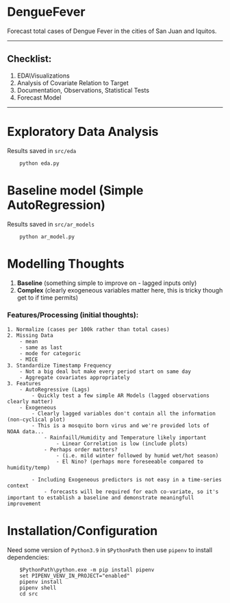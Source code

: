 # DengueFever
Forecast total cases of Dengue Fever in the cities of San Juan and Iquitos.

---

##  Checklist:
1. EDA\Visualizations
2. Analysis of Covariate Relation to Target
3. Documentation, Observations, Statistical Tests
4. Forecast Model

----

# Exploratory Data Analysis
Results saved in `src/eda`
```cd src
    python eda.py
```

# Baseline model (Simple AutoRegression)
Results saved in `src/ar_models`
```cd src
    python ar_model.py
```


# Modelling Thoughts

1. **Baseline** (something simple to improve on - lagged inputs only)
2. **Complex** (clearly exogeneous variables matter here, this is tricky though get to if time permits)

### Features/Processing (initial thoughts):
    1. Normalize (cases per 100k rather than total cases)
    2. Missing Data
        - mean
        - same as last
        - mode for categoric
        - MICE
    3. Standardize Timestamp Frequency
        - Not a big deal but make every period start on same day
        - Aggregate covariates appropriately
    3. Features
        - AutoRegressive (Lags)
            - Quickly test a few simple AR Models (lagged observations clearly matter)
        - Exogeneous
            - Clearly lagged variables don't contain all the information (non-cyclical plot)
            - This is a mosquito born virus and we're provided lots of NOAA data... 
                - Rainfaill/Humidity and Temperature likely important
                    - Linear Correlation is low (include plots)
                - Perhaps order matters?
                    - (i.e. mild winter followed by humid wet/hot season)
                    - El Nino? (perhaps more foreseeable compared to humidity/temp)

            - Including Exogeneous predictors is not easy in a time-series context
                - forecasts will be required for each co-variate, so it's important to establish a baseline and demonstrate meaningfull improvement


# Installation/Configuration
Need some version of `Python3.9` in `$PythonPath` then use `pipenv` to install dependencies:
```
    $PythonPath\python.exe -m pip install pipenv
    set PIPENV_VENV_IN_PROJECT="enabled"
    pipenv install
    pipenv shell
    cd src
```

